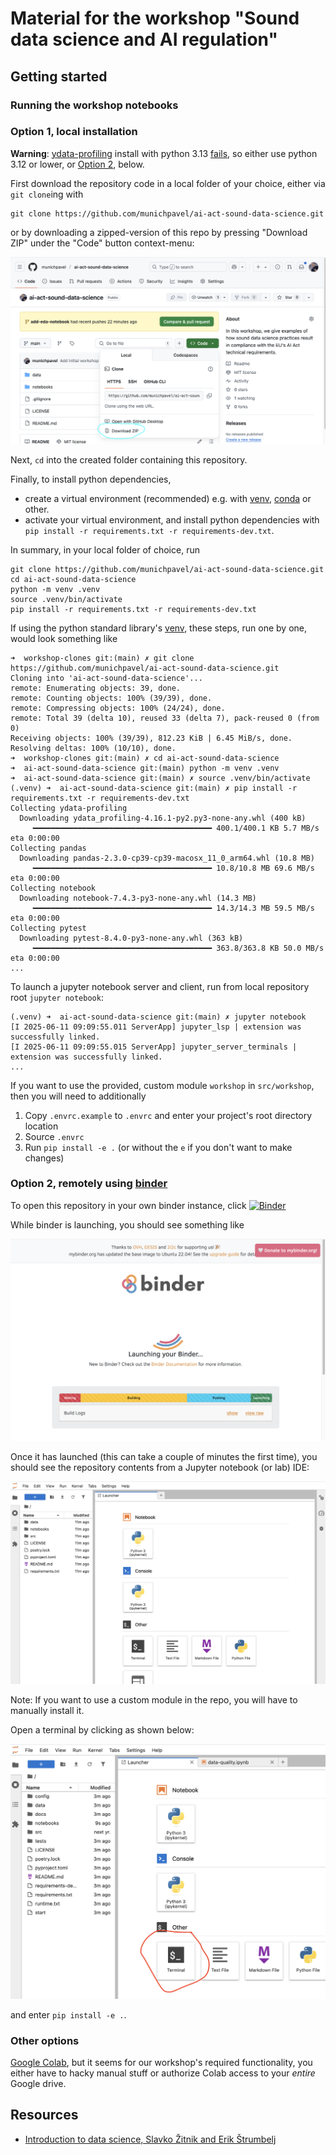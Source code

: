 # Material for the workshop "Sound data science and AI regulation"

## Getting started

### Running the workshop notebooks

### Option 1, local installation

**Warning**: [ydata-profiling](https://docs.profiling.ydata.ai/latest/) install with python 3.13 [fails](https://github.com/munichpavel/ai-act-sound-data-science/actions/runs/15579643423/job/43871658179), so either use python 3.12 or lower, or [Option 2](#option-2-remotely-using-binder), below.

First download the repository code in a local folder of your choice, either via `git clone`ing with

```shell
git clone https://github.com/munichpavel/ai-act-sound-data-science.git
```

or by downloading a zipped-version of this repo by pressing "Download ZIP" under the "Code" button context-menu:

![download-button](docs/graphics/repo-download.png)

Next, `cd` into the created folder containing this repository.

Finally, to install python dependencies,

* create a virtual environment (recommended)  e.g. with [venv](https://docs.python.org/3/library/venv.html), [conda](https://docs.conda.io/en/latest/) or other.
* activate your virtual environment, and install python dependencies with `pip install -r requirements.txt -r requirements-dev.txt`.

In summary, in your local folder of choice, run

```shell
git clone https://github.com/munichpavel/ai-act-sound-data-science.git
cd ai-act-sound-data-science
python -m venv .venv
source .venv/bin/activate
pip install -r requirements.txt -r requirements-dev.txt
```

If using the python standard library's [venv](https://docs.python.org/3/library/venv.html), these steps, run one by one, would look something like

```shell
➜  workshop-clones git:(main) ✗ git clone https://github.com/munichpavel/ai-act-sound-data-science.git
Cloning into 'ai-act-sound-data-science'...
remote: Enumerating objects: 39, done.
remote: Counting objects: 100% (39/39), done.
remote: Compressing objects: 100% (24/24), done.
remote: Total 39 (delta 10), reused 33 (delta 7), pack-reused 0 (from 0)
Receiving objects: 100% (39/39), 812.23 KiB | 6.45 MiB/s, done.
Resolving deltas: 100% (10/10), done.
➜  workshop-clones git:(main) ✗ cd ai-act-sound-data-science
➜  ai-act-sound-data-science git:(main) python -m venv .venv
➜  ai-act-sound-data-science git:(main) ✗ source .venv/bin/activate
(.venv) ➜  ai-act-sound-data-science git:(main) ✗ pip install -r requirements.txt -r requirements-dev.txt
Collecting ydata-profiling
  Downloading ydata_profiling-4.16.1-py2.py3-none-any.whl (400 kB)
     ━━━━━━━━━━━━━━━━━━━━━━━━━━━━━━━━━━━━━━━━ 400.1/400.1 KB 5.7 MB/s eta 0:00:00
Collecting pandas
  Downloading pandas-2.3.0-cp39-cp39-macosx_11_0_arm64.whl (10.8 MB)
     ━━━━━━━━━━━━━━━━━━━━━━━━━━━━━━━━━━━━━━━━ 10.8/10.8 MB 69.6 MB/s eta 0:00:00
Collecting notebook
  Downloading notebook-7.4.3-py3-none-any.whl (14.3 MB)
     ━━━━━━━━━━━━━━━━━━━━━━━━━━━━━━━━━━━━━━━━ 14.3/14.3 MB 59.5 MB/s eta 0:00:00
Collecting pytest
  Downloading pytest-8.4.0-py3-none-any.whl (363 kB)
     ━━━━━━━━━━━━━━━━━━━━━━━━━━━━━━━━━━━━━━━━ 363.8/363.8 KB 50.0 MB/s eta 0:00:00
...
```

To launch a jupyter notebook server and client, run from local repository root `jupyter notebook`:

```shell
(.venv) ➜  ai-act-sound-data-science git:(main) ✗ jupyter notebook
[I 2025-06-11 09:09:55.011 ServerApp] jupyter_lsp | extension was successfully linked.
[I 2025-06-11 09:09:55.015 ServerApp] jupyter_server_terminals | extension was successfully linked.
...
```

If you want to use the provided, custom module `workshop` in `src/workshop`, then you will need to additionally

1. Copy `.envrc.example` to `.envrc` and enter your project's root directory location
1. Source `.envrc`
1. Run `pip install -e .` (or without the `e` if you don't want to make changes)

### Option 2, remotely using [binder](https://mybinder.readthedocs.io/en/latest/index.html#)


To open this repository in your own binder instance, click
[![Binder](https://mybinder.org/badge_logo.svg)](https://mybinder.org/v2/gh/munichpavel/ai-act-sound-data-science.git/HEAD)

While binder is launching, you should see something like

![binder launching](docs/graphics/binder-launching.png)

Once it has launched (this can take a couple of minutes the first time), you should see the repository contents from a Jupyter notebook (or lab) IDE:

![binder launched](docs/graphics/binder-launched.png)

Note: If you want to use a custom module in the repo, you will have to manually install it.

Open a terminal by clicking as shown below:

![terminal launcher](docs/graphics/2025-06-18-launcher-terminal.png)

and enter `pip install -e .`.

### Other options

[Google Colab](https://colab.research.google.com), but it seems for our workshop's required functionality, you either have to hacky manual stuff or authorize Colab access to your *entire* Google drive.

## Resources

* [Introduction to data science, Slavko Žitnik and Erik Štrumbelj](https://fri-datascience.github.io/course_ids/handbook/)